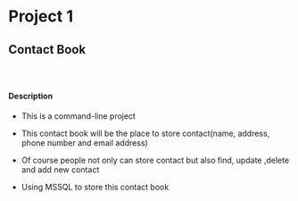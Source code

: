 # Project 1

## Contact Book

### </br>

#### Description

* This is a command-line project

* This contact book will be the place to store contact(name, address, phone number and email address)

* Of course people not only can store contact but also find, update ,delete and add new contact

* Using MSSQL to store this contact book
